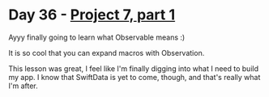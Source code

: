 # Day 36 - [Project 7, part 1](https://www.hackingwithswift.com/100/swiftui/36)

Ayyy finally going to learn what Observable means :)

It is so cool that you can expand macros with Observation.

This lesson was great, I feel like I'm finally digging into what I need to build my app. I know that SwiftData is yet to come, though, and that's really what I'm after.
